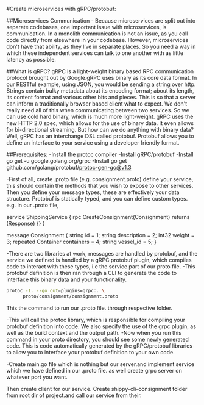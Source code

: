 #Create microservices with gRPC/protobuf:

##Microservices Communication - 
	Because microservices are split out into separate codebases, one important issue with microservices, is communication. In a monolith communication is not an issue, as you call code directly from elsewhere in your codebase. However, microservices don't have that ability, as they live in separate places. So you need a way in which these independent services can talk to one another with as little latency as possible.

##What is gRPC?
	gRPC is a light-weight binary based RPC communication protocol brought out by Google.gRPC uses binary as its core data format. In our RESTful example, using JSON, you would be sending a string over http. Strings contain bulky metadata about its encoding format; about its length, its content format and various other bits and pieces. This is so that a server can inform a traditionally browser based client what to expect. We don't really need all of this when communicating between two services. So we can use cold hard binary, which is much more light-weight. gRPC uses the new HTTP 2.0 spec, which allows for the use of binary data. It even allows for bi-directional streaming.
But how can we do anything with binary data? Well, gRPC has an interchange DSL called protobuf. Protobuf allows you to define an interface to your service using a developer friendly format.

##Prerequisites:
-Install the protoc compiler
-Install gRPC/protobuf
-Install go get -u google.golang.org/grpc
-Install go get github.com/golang/protobuf/protoc-gen-go@v1.3



-First of all, create .proto file (e.g. consignment.proto) define your service, this should contain the methods that you wish to expose to other services. Then you define your message types, these are effectively your data structure. Protobuf is statically typed, and you can define custom types.
e.g. In our .proto file,

service ShippingService {
  rpc CreateConsignment(Consignment) returns (Response) {}
}

message Consignment {
  string id = 1;
  string description = 2;
  int32 weight = 3;
  repeated Container containers = 4;
  string vessel_id = 5;
}

-There are two libraries at work, messages are handled by protobuf, and the service we defined is handled by a gRPC protobuf plugin, which compiles code to interact with these types, i.e the service part of our proto file.
-This protobuf definition is then ran through a CLI to generate the code to interface this binary data and your functionality.

```bash
protoc -I. --go_out=plugins=grpc:. \
	  proto/consignment/consignment.proto
```

This the command to run our .proto file. through respective folder.

-This will call the protoc library, which is responsible for compiling your protobuf definition into code. We also specify the use of the grpc plugin, as well as the build context and the output path.
-Now when you run this command in your proto directory, you should see some newly generated code. This is code automatically generated by the gRPC/protobuf libraries to allow you to interface your protobuf definition to your own code.

-Create main.go file which is nothing but our server.and implement service which we have defined in our .proto file. as well create grpc server on whatever port you want.

Then create client for our service. Create shippy-cli-consignment folder from root dir of project.and call our service from their.

